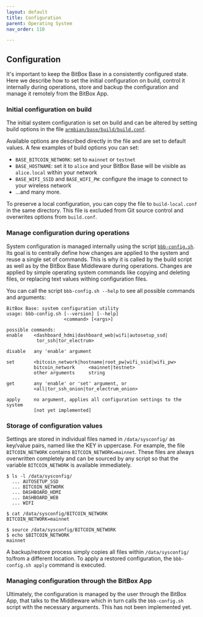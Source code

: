 ```yaml
---
layout: default
title: Configuration
parent: Operating System
nav_order: 110

---
```

## Configuration

It's important to keep the BitBox Base in a consistently configured state.
Here we describe how to set the initial configuration on build, control it internally during operations, store and backup the configuration and manage it remotely from the BitBox App.

### Initial configuration on build

The initial system configuration is set on build and can be altered by setting build options in the file [`armbian/base/build/build.conf`](https://github.com/digitalbitbox/bitbox-base/blob/master/armbian/base/build/build.conf).  

Available options are described directly in the file and are set to default values. 
A few examples of build options you can set:

* `BASE_BITCOIN_NETWORK`: set to `mainnet` or `testnet`
* `BASE_HOSTNAME`: set it to `alice` and your BitBox Base will be visible as `alice.local` within your network
* `BASE_WIFI_SSID` and `BASE_WIFI_PW`: configure the image to connect to your wireless network
* ...and many more.

To preserve a local configuration, you can copy the file to `build-local.conf` in the same directory. This file is excluded from Git source control and overwrites options from `build.conf`.

### Manage configuration during operations

System configuration is managed internally using the script [`bbb-config.sh`](https://github.com/digitalbitbox/bitbox-base/blob/master/armbian/base/scripts/bbb-config.sh). 
Its goal is to centrally define how changes are applied to the system and reuse a single set of commands.
This is why it is called by the build script as well as by the BitBox Base Middleware during operations.
Changes are applied by simple operating system commands like copying and deleting files, or replacing text values withing configuration files.

You can call the script `bbb-config.sh --help` to see all possible commands and arguments:

```
BitBox Base: system configuration utility
usage: bbb-config.sh [--version] [--help]
                     <command> [<args>]

possible commands:
enable    <dashboard_hdmi|dashboard_web|wifi|autosetup_ssd|
           tor_ssh|tor_electrum>

disable   any 'enable' argument

set       <bitcoin_network|hostname|root_pw|wifi_ssid|wifi_pw>
          bitcoin_network     <mainnet|testnet>
          other arguments     string

get       any 'enable' or 'set' argument, or
          <all|tor_ssh_onion|tor_electrum_onion>

apply     no argument, applies all configuration settings to the system 
          [not yet implemented]
```

### Storage of configuration values
Settings are stored in individual files named in `/data/sysconfig/` as key/value pairs, named like the KEY in uppercase. 
For example, the file `BITCOIN_NETWORK` contains `BITCOIN_NETWORK=mainnet`. 
These files are always overwritten completely and can be sourced by any script so that the variable `BITCOIN_NETWORK` is available immediately.

```
$ ls -l /data/sysconfig/
  ... AUTOSETUP_SSD
  ... BITCOIN_NETWORK
  ... DASHBOARD_HDMI
  ... DASHBOARD_WEB
  ... WIFI

$ cat /data/sysconfig/BITCOIN_NETWORK 
BITCOIN_NETWORK=mainnet

$ source /data/sysconfig/BITCOIN_NETWORK 
$ echo $BITCOIN_NETWORK
mainnet
```

A backup/restore process simply copies all files within `/data/sysconfig/` to/from a different location. 
To apply a restored configuration, the `bbb-config.sh apply` command is executed.

### Managing configuration through the BitBox App
Ultimately, the configuration is managed by the user through the BitBox App, that talks to the Middleware which in turn calls the `bbb-config.sh` script with the necessary arguments. 
This has not been implemented yet.